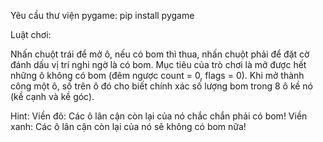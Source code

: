 Yêu cầu thư viện pygame:
pip install pygame

Luật chơi:

Nhấn chuột trái để mở ô, nếu có bom thì thua, nhấn chuột phải để đặt cờ đánh dấu vị trí nghi ngờ là có bom. Mục tiêu của trò chơi là mở được hết những ô không có bom (đêm ngược count = 0, flags = 0).
Khi mở thành công một ô, số trên ô đó cho biết chính xác số lượng bom trong 8 ô kề nó (kề cạnh và kề góc).

Hint:
Viền đỏ: Các ô lân cận còn lại của nó chắc chắn phải có bom!
Viền xanh: Các ô lân cận còn lại của nó sẽ không có bom nữa!


